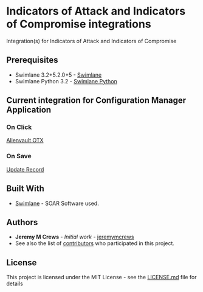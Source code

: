 # Indicators of Attack and Indicators of Compromise integrations
Integration(s) for Indicators of Attack and Indicators of Compromise
## Prerequisites
* Swimlane 3.2+5.2.0+5 - [Swimlane](http://www.swimlane.com)
* Swimlane Python 3.2 - [Swimlane Python](https://swimlane-python-driver.readthedocs.io/en/stable/)
## Current integration for Configuration Manager Application
### On Click
[Alienvault OTX](https://github.com/PhoenixNAP-SecuritySrvs/Swimlane-3.2-Intgrations/tree/master/IOCs/On%20Click/Alienvault%20OTX)
### On Save
[Update Record](https://github.com/PhoenixNAP-SecuritySrvs/Swimlane-3.2-Intgrations/tree/master/IOCs/On%20Save/Update%20Record)
## Built With
* [Swimlane](http://www.swimlane.com) - SOAR Software used.
## Authors
* **Jeremy M Crews** - *Initial work* - [jeremymcrews](https://github.com/jeremymcrews)
* See also the list of [contributors](https://github.com/PhoenixNAP-SecuritySrvs/Swimlane-3.2-Applications/contributors) who participated in this project.
## License
This project is licensed under the MIT License - see the [LICENSE.md](LICENSE.md) file for details